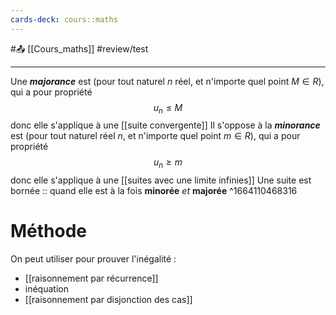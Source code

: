 ```yaml
---
cards-deck: cours::maths
---
```


#📤 [[Cours_maths]] #review/test

---
Une ***majorance*** est (pour tout naturel $n$ réel, et n'importe quel point $M \in R$), qui a pour propriété $$u_{n}\le M$$ donc elle s'applique à une [[suite convergente]]
Il s'oppose à la ***minorance*** est (pour tout naturel réel $n$, et n'importe quel point $m \in R$), qui a pour propriété $$u_{n}\ge m$$ donc elle s'applique à une [[suites avec une limite infinies]]
Une suite est bornée :: quand elle est à la fois **minorée** *et* **majorée**
^1664110468316
# Méthode 
On peut utiliser pour prouver l'inégalité :
- [[raisonnement par récurrence]]
- inéquation
- [[raisonnement par disjonction des cas]]
